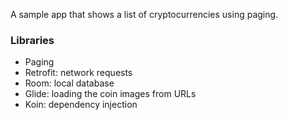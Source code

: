 A sample app that shows a list of cryptocurrencies using paging. 


### Libraries
* Paging
* Retrofit: network requests
* Room: local database
* Glide: loading the coin images from URLs
* Koin: dependency injection
